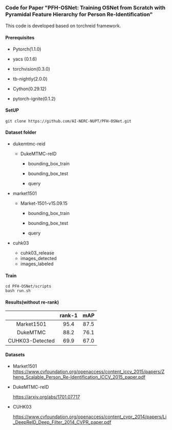 ### Code for  Paper "PFH-OSNet: Training OSNet from Scratch with Pyramidal Feature Hierarchy for Person Re-Identiﬁcation"

This code is developed based on torchreid framework.

#### Prerequisites

- Pytorch(1.1.0)

- yacs (0.1.6)   

- torchvision(0.3.0)

- tb-nightly(2.0.0)

- Cython(0.29.12)

- pytorch-ignite(0.1.2)

#### SetUP

```
git clone https://github.com/AI-NERC-NUPT/PFH-OSNet.git
```




#### Dataset folder

- dukemtmc-reid

  - DukeMTMC-reID

    - bounding_box_train

    - bounding_box_test

    - query
- market1501

  - Market-1501-v15.09.15

    - bounding_box_train

    - bounding_box_test

    - query
- cuhk03
  - cuhk03_release
  - images_detected
  - images_labeled
#### Train

```
cd PFH-OSNet/scripts
bash run.sh
```

#### Results(without re-rank)

|                  | rank-1 | mAP  |
| :---------------------: | :----: | :--: |
|         Market1501        |  95.4  | 87.5 |
| DukeMTMC | 88.2 | 76.1 |
| CUHK03-Detected | 69.9 | 67.0 |

#### Datasets

- Market1501 <https://www.cvfoundation.org/openaccess/content_iccv_2015/papers/Zheng_Scalable_Person_Re-Identification_ICCV_2015_paper.pdf>

- DukeMTMC-reID

  https://arxiv.org/abs/1701.07717

- CUHK03 

  https://www.cvfoundation.org/openaccess/content_cvpr_2014/papers/Li_DeepReID_Deep_Filter_2014_CVPR_paper.pdf
